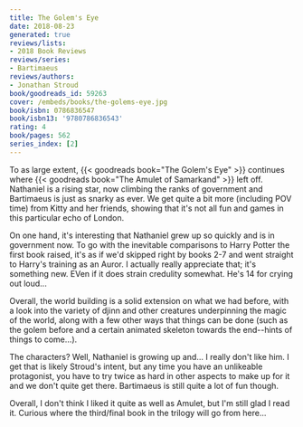 ```yaml
---
title: The Golem's Eye
date: 2018-08-23
generated: true
reviews/lists:
- 2018 Book Reviews
reviews/series:
- Bartimaeus
reviews/authors:
- Jonathan Stroud
book/goodreads_id: 59263
cover: /embeds/books/the-golems-eye.jpg
book/isbn: 0786836547
book/isbn13: '9780786836543'
rating: 4
book/pages: 562
series_index: [2]
---
```

To as large extent, {{< goodreads book="The Golem's Eye" >}} continues where {{< goodreads book="The Amulet of Samarkand" >}} left off. Nathaniel is a rising star, now climbing the ranks of government and Bartimaeus is just as snarky as ever. We get quite a bit more (including POV time) from Kitty and her friends, showing that it's not all fun and games in this particular echo of London.  

On one hand, it's interesting that Nathaniel grew up so quickly and is in government now. To go with the inevitable comparisons to Harry Potter the first book raised, it's as if we'd skipped right by books 2-7 and went straight to Harry's training as an Auror. I actually really appreciate that; it's something new. EVen if it does strain credulity somewhat. He's 14 for crying out loud...  

<!--more-->

Overall, the world building is a solid extension on what we had before, with a look into the variety of djinn and other creatures underpinning the magic of the world, along with a few other ways that things can be done (such as the golem before and a certain animated skeleton towards the end--hints of things to come...).  

The characters? Well, Nathaniel is growing up and... I really don't like him. I get that is likely Stroud's intent, but any time you have an unlikeable protagonist, you have to try twice as hard in other aspects to make up for it and we don't quite get there. Bartimaeus is still quite a lot of fun though.  

Overall, I don't think I liked it quite as well as Amulet, but I'm still glad I read it. Curious where the third/final book in the trilogy will go from here...